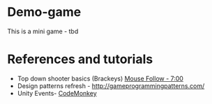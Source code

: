 # Demo-game
This is a mini game - tbd


# References and tutorials
- Top down shooter basics (Brackeys) [Mouse Follow - 7:00](https://www.youtube.com/watch?v=LNLVOjbrQj4)
- Design patterns refresh - http://gameprogrammingpatterns.com/
- Unity Events- [CodeMonkey](https://www.youtube.com/watch?v=OuZrhykVytg)
